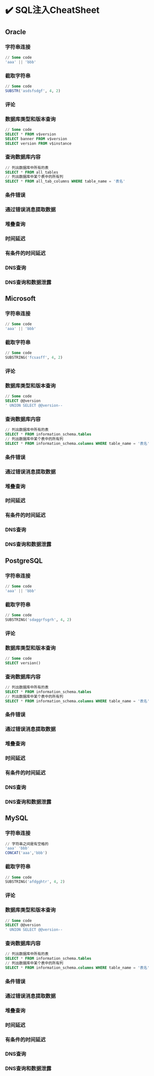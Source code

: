 # ✔️ SQL注入CheatSheet

## Oracle

### 字符串连接

```sql
// Some code
'aaa' || 'bbb'
```

### 截取字符串

```sql
// Some code
SUBSTR('asdsfsdgf', 4, 2)
```

### 评论

### 数据库类型和版本查询

```sql
// Some code
SELECT * FROM v$version
SELECT banner FROM v$version
SELECT version FROM v$instance
```

### 查询数据库内容

```sql
// 列出数据库中所有的表
SELECT * FROM all_tables
// 列出数据库中某个表中的所有列
SELECT * FROM all_tab_columns WHERE table_name = '表名'
```

### 条件错误

### 通过错误消息提取数据

### 堆叠查询

### 时间延迟

### 有条件的时间延迟

### DNS查询

### DNS查询和数据泄露





## Microsoft

### 字符串连接

```sql
// Some code
'aaa' || 'bbb'
```

### 截取字符串

```sql
// Some code
SUBSTRING('fcsasff', 4, 2)
```

### 评论

### 数据库类型和版本查询

```sql
// Some code
SELECT @@version
' UNION SELECT @@version--
```

### 查询数据库内容

```sql
// 列出数据库中所有的表
SELECT * FROM information_schema.tables
// 列出数据库中某个表中的所有列
SELECT * FROM information_schema.columns WHERE table_name = '表名'
```

### 条件错误

### 通过错误消息提取数据

### 堆叠查询

### 时间延迟

### 有条件的时间延迟

### DNS查询

### DNS查询和数据泄露



## PostgreSQL

### 字符串连接

```sql
// Some code
'aaa' || 'bbb'
```

### 截取字符串

```sql
// Some code
SUBSTRING('sdaggrfsgrh', 4, 2)
```

### 评论

### 数据库类型和版本查询

```sql
// Some code
SELECT version()
```

### 查询数据库内容

```sql
// 列出数据库中所有的表
SELECT * FROM information_schema.tables
// 列出数据库中某个表中的所有列
SELECT * FROM information_schema.columns WHERE table_name = '表名'
```

### 条件错误

### 通过错误消息提取数据

### 堆叠查询

### 时间延迟

### 有条件的时间延迟

### DNS查询

### DNS查询和数据泄露



## MySQL

### 字符串连接

```sql
// 字符串之间是有空格的
'aaa' 'bbb'
CONCAT('aaa','bbb')
```

### 截取字符串

```sql
// Some code
SUBSTRING('afdgghtr', 4, 2)
```

### 评论

### 数据库类型和版本查询

```sql
// Some code
SELECT @@version
' UNION SELECT @@version--
```

### 查询数据库内容

```sql
// 列出数据库中所有的表
SELECT * FROM information_schema.tables
// 列出数据库中某个表中的所有列
SELECT * FROM information_schema.columns WHERE table_name = '表名'
```

### 条件错误

### 通过错误消息提取数据

### 堆叠查询

### 时间延迟

### 有条件的时间延迟

### DNS查询

### DNS查询和数据泄露
